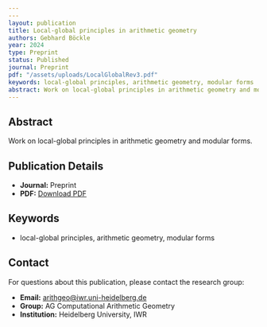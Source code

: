 ```yaml
---
---
layout: publication
title: Local-global principles in arithmetic geometry
authors: Gebhard Böckle
year: 2024
type: Preprint
status: Published
journal: Preprint
pdf: "/assets/uploads/LocalGlobalRev3.pdf"
keywords: local-global principles, arithmetic geometry, modular forms
abstract: Work on local-global principles in arithmetic geometry and modular forms.
---
```



## Abstract

Work on local-global principles in arithmetic geometry and modular forms.

## Publication Details

- **Journal:** Preprint
- **PDF:** [Download PDF](/assets/uploads/LocalGlobalRev3.pdf)

## Keywords

- local-global principles, arithmetic geometry, modular forms


## Contact

For questions about this publication, please contact the research group:
- **Email:** arithgeo@iwr.uni-heidelberg.de
- **Group:** AG Computational Arithmetic Geometry
- **Institution:** Heidelberg University, IWR